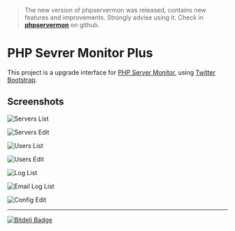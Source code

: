 >The new version of phpservermon was released, contains new features and improvements. Strongly advise using it.
Check in [**phpservermon**](https://github.com/phpservermon/phpservermon) on github.

# PHP Sevrer Monitor Plus

This project is a upgrade interface for [PHP Server Monitor](http://phpservermon.sourceforge.net), using [Twitter Bootstrap](http://twitter.github.com/bootstrap/).

## Screenshots

![Servers List](https://github.com/madeinnordeste/PHP-Server-Monitor-Plus/raw/master/static/screenshots/1.png)

![Servers Edit](https://github.com/madeinnordeste/PHP-Server-Monitor-Plus/raw/master/static/screenshots/2.png)

![Users List](https://github.com/madeinnordeste/PHP-Server-Monitor-Plus/raw/master/static/screenshots/3.png)

![Users Edit](https://github.com/madeinnordeste/PHP-Server-Monitor-Plus/raw/master/static/screenshots/4.png)

![Log List](https://github.com/madeinnordeste/PHP-Server-Monitor-Plus/raw/master/static/screenshots/5.png)

![Email Log List](https://github.com/madeinnordeste/PHP-Server-Monitor-Plus/raw/master/static/screenshots/6.png)

![Config Edit](https://github.com/madeinnordeste/PHP-Server-Monitor-Plus/raw/master/static/screenshots/7.png)


- - -


[![Bitdeli Badge](https://d2weczhvl823v0.cloudfront.net/madeinnordeste/php-server-monitor-plus/trend.png)](https://bitdeli.com/free "Bitdeli Badge")

